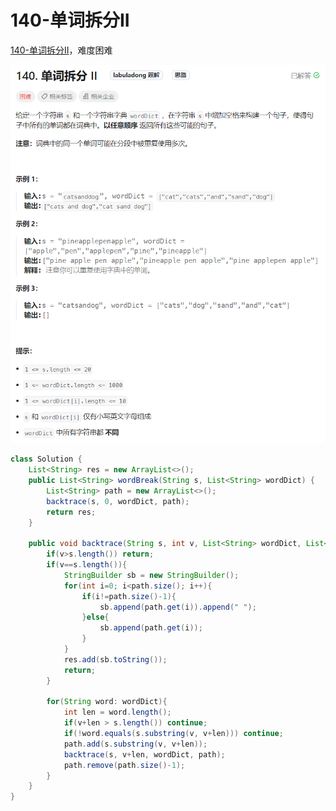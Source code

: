 # 140-单词拆分II

[140-单词拆分II](https://leetcode.cn/problems/word-break-ii/)，难度困难

![image-20230926154508490](https://raw.githubusercontent.com/lqyspace/mypic/master/PicBed/202309261545662.png)

```java
class Solution {
    List<String> res = new ArrayList<>();
    public List<String> wordBreak(String s, List<String> wordDict) {
		List<String> path = new ArrayList<>();
        backtrace(s, 0, wordDict, path);
        return res;
    }
    
    public void backtrace(String s, int v, List<String> wordDict, List<String> path){
        if(v>s.length()) return;
        if(v==s.length()){
    		StringBuilder sb = new StringBuilder();
            for(int i=0; i<path.size(); i++){
                if(i!=path.size()-1){
                    sb.append(path.get(i)).append(" ");
                }else{
                    sb.append(path.get(i));
                }
            }
            res.add(sb.toString());
            return;
        }
        
        for(String word: wordDict){
            int len = word.length();
            if(v+len > s.length()) continue;
            if(!word.equals(s.substring(v, v+len))) continue;
            path.add(s.substring(v, v+len));
            backtrace(s, v+len, wordDict, path);
            path.remove(path.size()-1);
        }
    }
}
```

